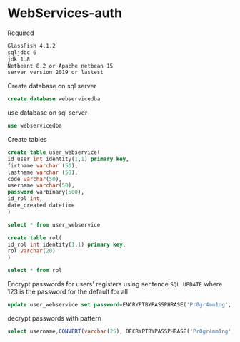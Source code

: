 # WebServices-auth
Required

```bash
GlassFish 4.1.2
sqljdbc 6
jdk 1.8
Netbeant 8.2 or Apache netbean 15
server version 2019 or lastest
```

Create database on sql server
```sql
create database webservicedba
```
use database on sql server
```sql
use webservicedba
```

Create tables  

```sql
create table user_webservice(
id_user int identity(1,1) primary key,
firtname varchar (50),
lastname varchar (50),
code varchar(50),
username varchar(50),
password varbinary(500),
id_rol int,
date_created datetime
)

select * from user_webservice
```

```sql
create table rol(
id_rol int identity(1,1) primary key,
rol varchar(20)
)

select * from rol
```
Encrypt passwords for users' registers using sentence ```SQL UPDATE``` where 123 is the password for the default for all

```sql
update user_webservice set password=ENCRYPTBYPASSPHRASE('Pr0gr4mm1ng','123')
```

decrypt passwords with pattern

```sql
select username,CONVERT(varchar(25), DECRYPTBYPASSPHRASE('Pr0gr4mm1ng', password)) password from user_webservice
```
